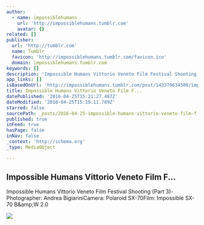 ```yaml
---
author:
  - name: impossiblehumans
    url: 'http://impossiblehumans.tumblr.com'
    avatar: {}
related: []
publisher:
  url: 'http://tumblr.com'
  name: Tumblr
  favicon: 'http://impossiblehumans.tumblr.com/favicon.ico'
  domain: impossiblehumans.tumblr.com
keywords: []
description: 'Impossible Humans Vittorio Veneto Film Festival Shooting (Part 3)-Photographer: Andrea BigiariniCamera: Polaroid SX-70Film: Impossible SX-70 B&amp;W 2.0'
app_links: []
isBasedOnUrl: 'http://impossiblehumans.tumblr.com/post/143379634500/impossible-humans-vittorio-veneto-film-festival'
title: Impossible Humans Vittorio Veneto Film F...
datePublished: '2016-04-25T15:21:27.487Z'
dateModified: '2016-04-25T15:19:11.789Z'
starred: false
sourcePath: _posts/2016-04-25-impossible-humans-vittorio-veneto-film-f.md
published: true
inFeed: true
hasPage: false
inNav: false
_context: 'http://schema.org'
_type: MediaObject

---
```

<article style=""><h1>Impossible Humans Vittorio Veneto Film F...</h1><p>Impossible Humans Vittorio Veneto Film Festival Shooting (Part 3)-Photographer: Andrea BigiariniCamera: Polaroid SX-70Film: Impossible SX-70 B&amp;amp;W 2.0</p><img src="http://41.media.tumblr.com/76999b4ded5ce918e02bedb1fff2ddb0/tumblr_o673txRsC51uf13h7o1_500.jpg" /></article>